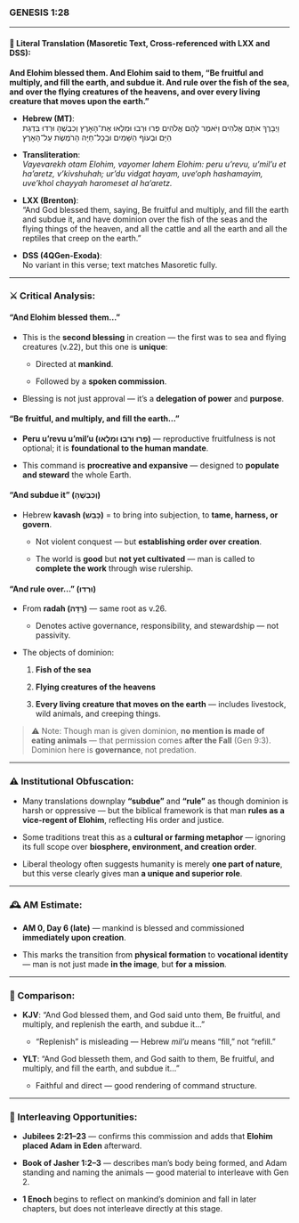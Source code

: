 ### **GENESIS 1:28**

---

#### 📜 Literal Translation (Masoretic Text, Cross-referenced with LXX and DSS):

**And Elohim blessed them. And Elohim said to them, “Be fruitful and multiply, and fill the earth, and subdue it. And rule over the fish of the sea, and over the flying creatures of the heavens, and over every living creature that moves upon the earth.”**

- **Hebrew (MT)**:  
    וַיְבָרֶךְ אֹתָם אֱלֹהִים וַיֹּאמֶר לָהֶם אֱלֹהִים פְּרוּ וּרְבוּ וּמִלְאוּ אֶת־הָאָרֶץ וְכִבְשֻׁהָ וּרְדוּ בִּדְגַת הַיָּם וּבְעוֹף הַשָּׁמַיִם וּבְכָל־חַיָּה הָרֹמֶשֶׂת עַל־הָאָרֶץ
    
- **Transliteration**:  
    _Vayevarekh otam Elohim, vayomer lahem Elohim: peru u’revu, u’mil’u et ha’aretz, v’kivshuhah; ur’du vidgat hayam, uve‘oph hashamayim, uve’khol chayyah haromeset al ha’aretz._
    
- **LXX (Brenton)**:  
    “And God blessed them, saying, Be fruitful and multiply, and fill the earth and subdue it, and have dominion over the fish of the seas and the flying things of the heaven, and all the cattle and all the earth and all the reptiles that creep on the earth.”
    
- **DSS (4QGen-Exoda)**:  
    No variant in this verse; text matches Masoretic fully.
    

---

### ⚔️ Critical Analysis:

#### **“And Elohim blessed them…”**

- This is the **second blessing** in creation — the first was to sea and flying creatures (v.22), but this one is **unique**:
    
    - Directed at **mankind**.
        
    - Followed by a **spoken commission**.
        
- Blessing is not just approval — it’s a **delegation of power** and **purpose**.
    

#### **“Be fruitful, and multiply, and fill the earth…”**

- **Peru u’revu u’mil’u (פְּרוּ וּרְבוּ וּמִלְאוּ)** — reproductive fruitfulness is not optional; it is **foundational to the human mandate**.
    
- This command is **procreative and expansive** — designed to **populate and steward** the whole Earth.
    

#### **“And subdue it” (וְכִבְשֻׁהָ)**

- Hebrew **kavash (כָּבַשׁ)** = to bring into subjection, to **tame, harness, or govern**.
    
    - Not violent conquest — but **establishing order over creation**.
        
    - The world is **good** but **not yet cultivated** — man is called to **complete the work** through wise rulership.
        

#### **“And rule over…” (וּרְדוּ)**

- From **radah (רָדָה)** — same root as v.26.
    
    - Denotes active governance, responsibility, and stewardship — not passivity.
        
- The objects of dominion:
    
    1. **Fish of the sea**
        
    2. **Flying creatures of the heavens**
        
    3. **Every living creature that moves on the earth** — includes livestock, wild animals, and creeping things.
        

> ⚠️ Note: Though man is given dominion, **no mention is made of eating animals** — that permission comes **after the Fall** (Gen 9:3). Dominion here is **governance**, not predation.

---

### ⚠️ Institutional Obfuscation:

- Many translations downplay **“subdue”** and **“rule”** as though dominion is harsh or oppressive — but the biblical framework is that man **rules as a vice-regent of Elohim**, reflecting His order and justice.
    
- Some traditions treat this as a **cultural or farming metaphor** — ignoring its full scope over **biosphere, environment, and creation order**.
    
- Liberal theology often suggests humanity is merely **one part of nature**, but this verse clearly gives man **a unique and superior role**.
    

---

### 🕰️ AM Estimate:

- **AM 0, Day 6 (late)** — mankind is blessed and commissioned **immediately upon creation**.
    
- This marks the transition from **physical formation** to **vocational identity** — man is not just made **in the image**, but **for a mission**.
    

---

### 📖 Comparison:

- **KJV**: “And God blessed them, and God said unto them, Be fruitful, and multiply, and replenish the earth, and subdue it…”
    
    - “Replenish” is misleading — Hebrew _mil’u_ means “fill,” not “refill.”
        
- **YLT**: “And God blesseth them, and God saith to them, Be fruitful, and multiply, and fill the earth, and subdue it…”
    
    - Faithful and direct — good rendering of command structure.
        

---

### 🔗 Interleaving Opportunities:

- **Jubilees 2:21–23** — confirms this commission and adds that **Elohim placed Adam in Eden** afterward.
    
- **Book of Jasher 1:2–3** — describes man’s body being formed, and Adam standing and naming the animals — good material to interleave with Gen 2.
    
- **1 Enoch** begins to reflect on mankind’s dominion and fall in later chapters, but does not interleave directly at this stage.